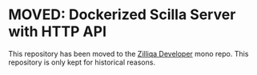 # MOVED: Dockerized Scilla Server with HTTP API

This repository has been moved to the [Zilliqa Developer](https://github.com/Zilliqa/zilliqa-developer) mono repo. This repository is only kept for historical reasons.
